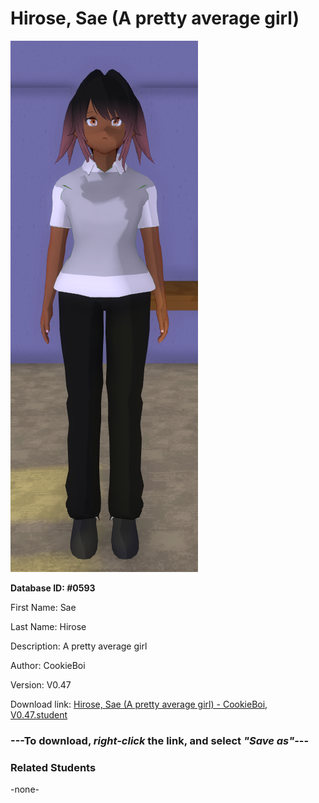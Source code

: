 # Hirose, Sae (A pretty average girl)

<img src="Files/Hirose, Sae (A pretty average girl).png" title="Hirose, Sae (A pretty average girl) - CookieBoi, V0.47">

**Database ID: #0593**

First Name: Sae

Last Name: Hirose

Description: A pretty average girl

Author: CookieBoi

Version: V0.47

Download link: <a href="https://raw.githubusercontent.com/Arbiter1223/Daigaku-Gurashi-Custom-Students/master/Students/Files/Hirose%2C%20Sae%20(A%20pretty%20average%20girl)%20-%20CookieBoi%2C%20V0.47.student">Hirose, Sae (A pretty average girl) - CookieBoi, V0.47.student</a>

### ---**To download, _right-click_ the link, and select _"Save as"_**---

### Related Students

-none-
